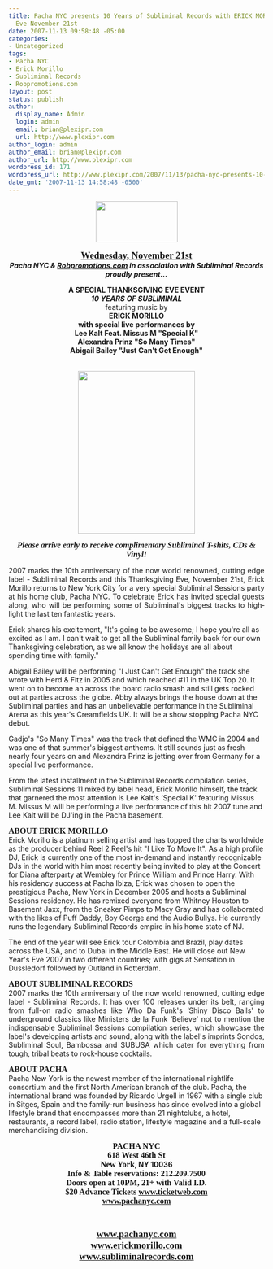 ```yaml
---
title: Pacha NYC presents 10 Years of Subliminal Records with ERICK MORILLO - Thanksgiving
  Eve November 21st
date: 2007-11-13 09:58:48 -05:00
categories:
- Uncategorized
tags:
- Pacha NYC
- Erick Morillo
- Subliminal Records
- Robpromotions.com
layout: post
status: publish
author:
  display_name: Admin
  login: admin
  email: brian@plexipr.com
  url: http://www.plexipr.com
author_login: admin
author_email: brian@plexipr.com
author_url: http://www.plexipr.com
wordpress_id: 171
wordpress_url: http://www.plexipr.com/2007/11/13/pacha-nyc-presents-10-years-of-subliminal-records-with-erick-morillo-thanksgiving-eve-november-21st/
date_gmt: '2007-11-13 14:58:48 -0500'
---
```


<p style="text-align: center" align="center"><img src="http://www.djfix.com/files/features/34/Pacha.jpg" height="81" width="161" /></p>
<p style="text-align: center" align="center"><strong><font face="Times New Roman" size="4"><span style="font-size: 14pt; font-weight: bold"> </span></font></strong></p>
<p style="text-align: center" align="center"><strong><u><font face="Times New Roman" size="4"><span style="font-size: 14pt; font-weight: bold">Wednesday, November 21st</span></font></u></strong><font size="4"><span style="font-size: 14pt"><br />
<strong><em><span style="font-weight: bold; font-style: italic"></span></em></strong></span></font><strong><em>Pacha NYC &amp; <a href="http://robpromotions.com/" target="_blank">Robpromotions.com</a> in association with Subliminal Records proudly present...</em></strong></p>
<p align="center"><strong>A SPECIAL THANKSGIVING EVE EVENT<em><br />
</em></strong><strong><em>10 YEARS OF SUBLIMINAL</em><br />
</strong>featuring music by<strong><br />
ERICK MORILLO</strong><br />
<strong> with special live performances by<br />
Lee Kalt Feat. Missus M "Special K"<br />
Alexandra Prinz "So Many Times"<br />
Abigail Bailey "Just Can't Get Enough</strong><strong>"</strong></p>
<p style="text-align: center" align="center"><font face="Times New Roman" size="3"><span style="font-size: 12pt"><br />
</span></font><img src="http://www.clubvibes.com/images/listings/events/63160.jpg" height="320" width="230" /></p>
<p style="text-align: center" align="center"><strong><font face="Times New Roman" size="3"><span style="font-size: 12pt; font-weight: bold"> </span></font></strong></p>
<p style="text-align: center" align="center"><strong><em><font face="Times New Roman" size="3"><span style="font-size: 12pt; font-weight: bold; font-style: italic">Please arrive early to receive complimentary Subliminal T-shits, CDs &amp; Vinyl!</span></font></em></strong></p>
<p style="text-align: justify"><span lang="EN-GB">2007 marks the 10th anniversary of the now world renowned, cutting edge label - Subliminal Records and this Thanksgiving Eve, November 21st, Erick Morillo returns to New York City for a very special Subliminal Sessions party at his home club, Pacha NYC. To celebrate Erick has invited special guests along, who will be performing some of Subliminal's biggest tracks to highlight the last ten fantastic years.</span></p>
<p>Erick shares his excitement, "It's going to be awesome; I hope you're all as excited as I am. I can't wait to get all the Subliminal family back for our own Thanksgiving celebration, as we all know the holidays are all about spending time with family."</p>
<p>Abigail Bailey will be performing "I Just Can't Get Enough" the track she wrote with Herd &amp; Fitz in 2005 and which reached #11 in the UK Top 20.  It went on to become an across the board radio smash and still gets rocked out at parties across the globe. Abby always brings the house down at the Subliminal parties and has an unbelievable performance in the Subliminal Arena as this year's Creamfields UK. It will be a show stopping Pacha NYC debut.</p>
<p>Gadjo's "So Many Times" was the track that defined the WMC in 2004 and was one of that  summer's biggest anthems. It still sounds just as fresh nearly four years on and Alexandra Prinz is jetting over from Germany for a special live performance.</p>
<p>From the latest installment in the Subliminal Records compilation series, Subliminal Sessions 11 mixed by label head, Erick Morillo himself, the track that garnered the most attention is Lee Kalt's ‘Special K' featuring Missus M. Missus M will be performing a live performance of this hit 2007 tune and Lee Kalt will be DJ'ing in the Pacha basement.<br />
<font face="Times New Roman" size="3"><span style="font-size: 12pt"> </span></font></p>
<p style="text-align: justify"><strong><font face="Times New Roman" size="3"><span style="font-size: 12pt; font-weight: bold" lang="EN-GB"></span></font></strong></p>
<p><strong><font face="Times New Roman" size="3">ABOUT ERICK MORILLO</font></strong><br />
Erick Morillo is a platinum selling artist and has topped the charts worldwide as the producer behind Reel 2 Reel's hit "I Like To Move It". As a high profile DJ, Erick is currently one of the most in-demand and instantly recognizable DJs in the world with him most recently being invited to play at the Concert for Diana afterparty at Wembley for Prince William and Prince Harry. With his residency success at Pacha Ibiza, Erick was chosen to open the prestigious Pacha, New York in December 2005 and hosts a Subliminal Sessions residency. He has remixed everyone from Whitney Houston to Basement Jaxx, from the Sneaker Pimps to Macy Gray and has collaborated with the likes of Puff Daddy, Boy George and the Audio Bullys. He currently runs the legendary Subliminal Records empire in his home state of NJ.</p>
<p>The end of the year will see Erick tour Colombia and Brazil, play dates across the USA, and to Dubai in the Middle East. He will close out New Year's Eve 2007 in two different countries; with gigs at Sensation in Dussledorf followed by Outland in Rotterdam.</p>
<p style="text-align: justify"><span><strong><font face="Times New Roman" size="3"><span style="font-size: 12pt; font-weight: bold">ABOUT SUBLIMINAL RECORDS</span></font></strong></span><br />
2007 marks the 10th anniversary of the now world renowned, cutting edge label - Subliminal Records. It has over 100 releases under its belt, ranging from full-on radio smashes like Who Da Funk's ‘Shiny Disco Balls' to underground classics like Ministers de la Funk ‘Believe' not to mention the indispensable Subliminal Sessions compilation series, which showcase the label's developing artists and sound, along with the label's imprints Sondos, Subliminal Soul, Bambossa and SUBUSA which cater for everything from tough, tribal beats to rock-house cocktails.</p>
<p><strong><font face="Times New Roman" size="3"><span style="font-size: 12pt; font-weight: bold">ABOUT PACHA</span></font></strong><br />
Pacha New York is the newest member of the international nightlife consortium and the first North American branch of the club. Pacha, the international brand was founded by Ricardo Urgell in 1967 with a single club in Sitges, Spain and the family-run business has since evolved into a global lifestyle brand that encompasses more than 21 nightclubs, a hotel, restaurants, a record label, radio station, lifestyle magazine and a full-scale merchandising division.</p>
<p style="text-align: center" align="center"><strong><font face="Times New Roman" size="3"><span style="font-size: 12pt; font-weight: bold">PACHA NYC<br />
618 West 46th St</span></font></strong><strong><span style="font-weight: bold"></span><font face="Times New Roman" size="3"><span style="font-size: 12pt; font-weight: bold"><br />
New York</span></font></strong><strong><span style="font-weight: bold">, NY 10036</span></strong><strong><span style="font-weight: bold"></span><font face="Times New Roman" size="3"><span style="font-size: 12pt; font-weight: bold"><br />
Info &amp; Table reservations: 212.209.7500<br />
Doors open at 10PM, 21+ with Valid I.D.<br />
$20 Advance Tickets <a href="http://www.pachanyc.com/" title="http://www.pachanyc.com/" target="_blank">www.ticketweb.com<br />
www.pachanyc.com</a> </span></font></strong></p>
<p align="center">&nbsp;</p>
<p align="center"><strong><font face="Times New Roman" size="4"><span style="font-size: 14pt; font-weight: bold"><a href="http://www.subliminalrecords.com/" target="_blank">www.pachanyc.com</a></span></font></strong><br />
<strong><font face="Times New Roman" size="4"><span style="font-size: 14pt; font-weight: bold"><a href="http://www.subliminalrecords.com/" target="_blank">www.erickmorillo.com</a></span></font></strong><br />
<strong><font face="Times New Roman" size="4"><span style="font-size: 14pt; font-weight: bold"><a href="http://www.subliminalrecords.com/" target="_blank">www.subliminalrecords.com</a></span></font></strong></p>
